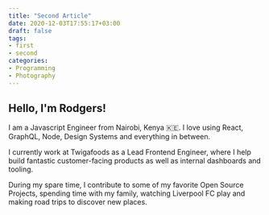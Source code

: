 ```yaml
---
title: "Second Article"
date: 2020-12-03T17:55:17+03:00
draft: false
tags:
- first
- second
categories:
- Programming
- Photography
---
```


## Hello, I'm Rodgers!

I am a Javascript Engineer from Nairobi, Kenya 🇰🇪. I love using React, GraphQL, Node, Design Systems and everything in between.

I currently work at Twigafoods as a Lead Frontend Engineer, where I help build fantastic customer-facing products as well as internal dashboards and tooling.

During my spare time, I contribute to some of my favorite Open Source Projects, spending time with my family, watching Liverpool FC play and making road trips to discover new places.